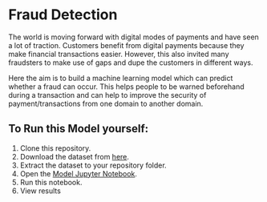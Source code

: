 # Fraud Detection

The world is moving forward with digital modes of payments and have seen a lot of traction. Customers benefit from digital payments because they make financial transactions easier. However, this also invited many fraudsters to make use of gaps and dupe the customers in different ways.

Here the aim is to build a machine learning model which can predict whether a fraud can occur. This helps people to be warned beforehand during a transaction and can help to improve the security of payment/transactions from one domain to another domain.

## To Run this Model yourself:
1. Clone this repository.
2. Download the dataset from [here](https://www.kaggle.com/datasets/ealaxi/paysim1?resource=download).
3. Extract the dataset to your repository folder.
4. Open the [Model Jupyter Notebook](https://github.com/anishakode/fraud_detection/blob/main/Model.ipynb).
5. Run this notebook.
6. View results
